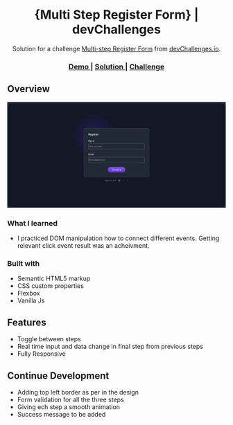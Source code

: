 <!-- Please update value in the {}  -->

<h1 align="center">{Multi Step Register Form} | devChallenges</h1>

<div align="center">
   Solution for a challenge <a href="https://devchallenges.io/challenge/multi-step-register-form" target="_blank">Multi-step Register Form</a> from <a href="http://devchallenges.io" target="_blank">devChallenges.io</a>.
</div>

<div align="center">
  <h3>
    <a href="{https://qayoommunawar.github.io/Multistep-Form-With-Js/}">
      Demo
    </a>
    <span> | </span>
    <a href="{https://github.com/qayoommunawar/Multistep-Form-With-Js}">
      Solution
    </a>
    <span> | </span>
    <a href="https://devchallenges.io/challenge/multi-step-register-form">
      Challenge
    </a>
  </h3>
</div>

<!-- OVERVIEW -->

## Overview

![screenshot](screenshot.png)


### What I learned

- I practiced DOM manipulation how to connect different events. Getting relevant click event result was an acheivment.


### Built with

<!-- This section should list any major frameworks that you built your project using. Here are a few examples.-->

- Semantic HTML5 markup
- CSS custom properties
- Flexbox
- Vanilla Js

## Features

- Toggle between steps 
- Real time input and data change in final step from previous steps
- Fully Responsive

## Continue Development

- Adding top left border as per in the design
- Form validation for all the three steps
- Giving ech step a smooth animation
- Success message to be added


